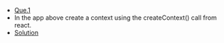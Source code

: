 - [Que.1](https://codesandbox.io/s/setting-up-ei3d5)
- In the app above create a context using the createContext() call from react.
- [Solution](https://codesandbox.io/s/usecontext-excercise-mp6qj5?file=/src/cart-context.js)
